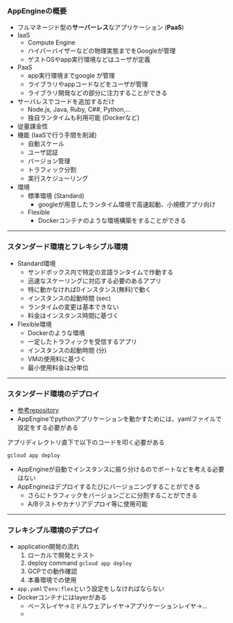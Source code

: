 ### AppEngineの概要
- フルマネージド型の**サーバーレス**なアプリケーション (**PaaS**)
- IaaS
  - Compute Engine
  - ハイパーバイザーなどの物理実態までをGoogleが管理
  - ゲストOSやapp実行環境などはユーザが定義
- PaaS
  - app実行環境までgoogle が管理
  - ライブラリやappコードなどをユーザが管理
  - ライブラリ開発などの部分に注力することができる
- サーバレスでコードを追加するだけ
  - Node.js, Java, Ruby, C##, Python,...
  - 独自ランタイムも利用可能 (Dockerなど)
- 従量課金性
- 機能 (IaaSで行う手間を削減)
  - 自動スケール
  - ユーザ認証
  - バージョン管理
  - トラフィック分割
  - 実行スケジューリング
- 環境
  - 標準環境 (Standard)
    - googleが用意したランタイム環境で高速起動、小規模アプリ向け
  - Flexible
    - Dockerコンテナのような環境構築をすることができる

---
### スタンダード環境とフレキシブル環境
- Standard環境
  - サンドボックス内で特定の言語ランタイムで作動する
  - 迅速なスケーリングに対応する必要のあるアプリ
  - 特に動かなければ0インスタンス(無料)で動く
  - インスタンスの起動時間 (sec)
  - ランタイムの変更は基本できない
  - 料金はインスタンス時間に基づく
- Flexible環境
  - Dockerのような環境
  - 一定したトラフィックを受信するアプリ
  - インスタンスの起動時間 (分)
  - VMの使用料に基づく
  - 最小使用料金は分単位

---
### スタンダード環境のデプロイ
- [参考repository](https://github.com/GoogleCloudPlatform/python-docs-samples/tree/main/appengine)
- AppEngineでpythonアプリケーションを動かすためには、yamlファイルで設定をする必要がある

アプリディレクトリ直下で以下のコードを叩く必要がある
```
gcloud app deploy
```

- AppEngineが自動でインスタンスに振り分けるのでポートなどを考える必要はない
- AppEngineはデプロイするたびにバージョニングすることができる
  - さらにトラフィックをバージョンごとに分割することができる
  - A/Bテストやカナリアデプロイ等に使用可能

---
### フレキシブル環境のデプロイ
- application開発の流れ
  1. ローカルで開発とテスト
  2. deploy command `gcloud app deploy`
  3. GCPでの動作確認
  4. 本番環境での使用
- `app.yaml`で`env:flex`という設定をしなければならない
- Dockerコンテナにはlayerがある
  - ベースレイヤ→ミドルウェアレイヤ→アプリケーションレイヤ→...
  -
